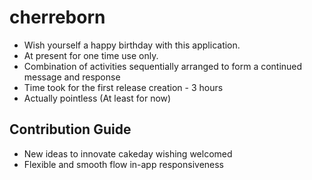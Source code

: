 # cherreborn
- Wish yourself a happy birthday with this application.
- At present for one time use only.
- Combination of activities sequentially arranged to form a continued message and response
- Time took for the first release creation - 3 hours
- Actually pointless (At least for now)

## Contribution Guide
- New ideas to innovate cakeday wishing welcomed
- Flexible and smooth flow in-app responsiveness
